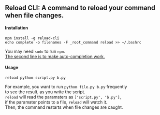 
## Reload CLI: A command to reload your command when file changes.

#### Installation

```
npm install -g reload-cli
echo complete -o filenames -F _root_command reload >> ~/.bashrc
```
You may need `sudo` to run `npm`.  
[The second line is to make auto-completion work.](http://www.snowhawkyrf.name/2012/06/set-command-to-auto-complete-in-command.html)

#### Usage

```
reload python script.py b.py
```

For example, you want to run `python file.py b.py` frequently  
to see the result, as you write the script.  
`reload` will read the paramaters as `['script.py', 'b.py']`,  
if the paramater points to a file, `reload` will watch it.  
Then, the command restarts when file changes are caught.  